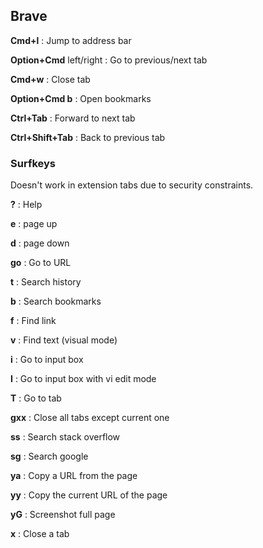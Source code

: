 ## Brave

**Cmd+l**
: Jump to address bar

**Option+Cmd** left/right
: Go to previous/next tab

**Cmd+w**
: Close tab

**Option+Cmd b**
: Open bookmarks

**Ctrl+Tab**
: Forward to next tab

**Ctrl+Shift+Tab**
: Back to previous tab

### Surfkeys

Doesn't work in extension tabs due to security constraints.

**?**
: Help

**e**
: page up 

**d**
: page down

**go**
: Go to URL

**t**
: Search history

**b**
: Search bookmarks

**f**
: Find link

**v**
: Find text (visual mode)

**i**
: Go to input box

**I**
: Go to input box with vi edit mode

**T**
: Go to tab

**gxx**
: Close all tabs except current one 

**ss**
: Search stack overflow

**sg**
: Search google

**ya**
: Copy a URL from the page

**yy**
: Copy the current URL of the page

**yG**
: Screenshot full page

**x**
: Close a tab

